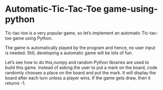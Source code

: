 # Automatic-Tic-Tac-Toe game-using-python
Tic-tac-toe is a very popular game, so let’s implement an automatic Tic-tac-toe game using
Python.

The game is automatically played by the program and hence, no user input is needed. Still,
developing a automatic game will be lots of fun.

Let’s see how to do this,numpy and random Python libraries are used to build this game. Instead of asking the user to put a
mark on the board, code randomly chooses a place on the board and put the mark. It will display the
board after each turn unless a player wins. If the game gets draw, then it returns -1.
